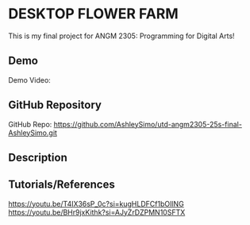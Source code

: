 # DESKTOP FLOWER FARM
This is my final project for ANGM 2305: Programming for Digital Arts!

## Demo
Demo Video: <URL>

## GitHub Repository
GitHub Repo: https://github.com/AshleySimo/utd-angm2305-25s-final-AshleySimo.git

## Description
<Description>

## Tutorials/References
https://youtu.be/T4IX36sP_0c?si=kugHLDFCf1bOIlNG
https://youtu.be/BHr9jxKithk?si=AJyZrDZPMN10SFTX
<Explanation>
